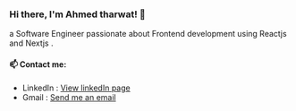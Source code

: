 ### Hi there, I'm Ahmed tharwat! 👋

a Software Engineer passionate about Frontend development using Reactjs and Nextjs .

#### 📫 Contact me:
- LinkedIn : [View linkedIn page](https://www.linkedin.com/in/ahmed-tharwat-at/)
- Gmail    : <a href="https://mail.google.com/mail/?view=cm&fs=1&to=ahmedsarwat3000@gmail.com">Send me an email</a>


